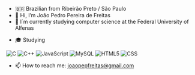 - 🇧🇷 Brazilian from Ribeirão Preto / São Paulo
- 👋 Hi, I’m João Pedro Pereira de Freitas
- 🌱 I´m currently studying computer science at the Federal University of Alfenas  

* 🎓 Studying

![C](https://img.shields.io/badge/-C-333333?style=flat&logo=C%2B%2B&logoColor=00599C)
![C++](https://img.shields.io/badge/-C++-333333?style=flat&logo=C%2B%2B&logoColor=00599C)
![JavaScript](https://img.shields.io/badge/-JavaScript-333333?style=flat&logo=javascript)
![MySQL](https://img.shields.io/badge/-MySQL-333333?style=flat&logo=MySQL)
![HTML5](https://img.shields.io/badge/-HTML5-333333?style=flat&logo=HTML5)
![CSS](https://img.shields.io/badge/-CSS-333333?style=flat&logo=CSS3&logoColor=1572B6)


- 📫 How to reach me: joaopepfreitas@gmail.com
 


